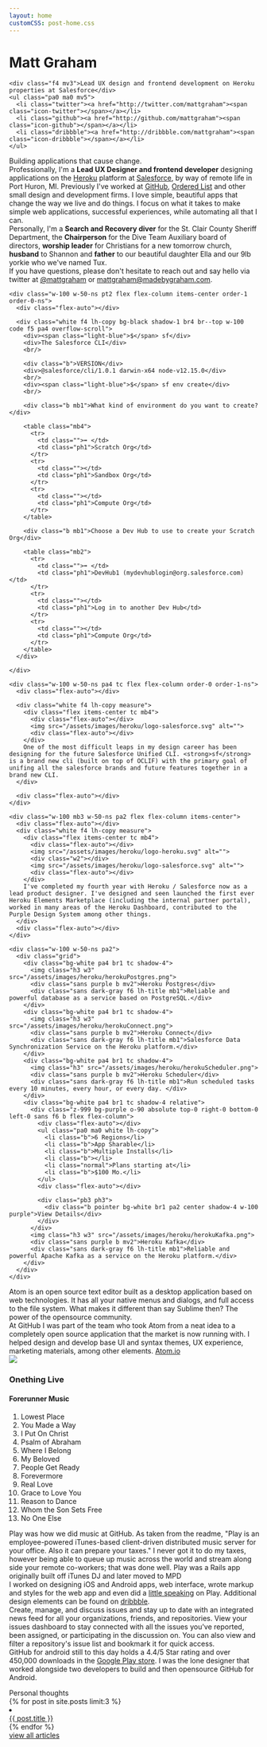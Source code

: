 ```yaml
---
layout: home
customCSS: post-home.css
---
```


<div class="welcome">
  <div class="content">
    <h1 id="fittext1" class="mv2">Matt Graham</h1>
    <script type="text/javascript">
      $("#fittext1").fitText(1.1, { minFontSize: '36px', maxFontSize: '125px' });
    </script>

    <div class="f4 mv3">Lead UX design and frontend development on Heroku properties at Salesforce</div>
    <ul class="pa0 ma0 mv5">
      <li class="twitter"><a href="http://twitter.com/mattgraham"><span class="icon-twitter"></span></a></li>
      <li class="github"><a href="http://github.com/mattgraham"><span class="icon-github"></span></a></li>
      <li class="dribbble"><a href="http://dribbble.com/mattgraham"><span class="icon-dribbble"></span></a></li>
    </ul>
  </div>
</div>
<!-- end welcome -->

<div class="about">
  <div class="pa5 center">
  <div class="f1 mv5 lh-title">Building applications that cause change.</div>
  <div class="w-100 mw9 center">
    <div class="mb3 f3 lh-copy mw8 center">Professionally, I'm a <strong>Lead UX Designer and frontend developer</strong> designing applications on the <a href='http://heroku.com' target='_blank'>Heroku</a> platform at <a href='http://salesforce.com' target='_blank'>Salesforce</a>, by way of remote life in Port Huron, MI. Previously I've worked at <a href="http://github.com" target="_blank">GitHub</a>, <a href="https://github.com/blog/993-ordered-list-is-a-githubber" target="_blank">Ordered List</a> and other small design and development firms. I love simple, beautiful apps that change the way we live and do things. I focus on what it takes to make simple web applications, successful experiences, while automating all that I can.</div>
    <div class="mb3 f3 lh-copy mw8 center">Personally, I'm a <strong>Search and Recovery diver</strong> for the St. Clair County Sheriff Department, the <strong>Chairperson</strong> for the Dive Team Auxiliary board of directors, <strong>worship leader</strong> for Christians for a new tomorrow church, <strong>husband</strong> to Shannon and <strong>father</strong> to our beautiful daughter Ella and our 9lb yorkie who we've named Tux.</div>
    <div class='mb3 f3 lh-copy mw8 center'>If you have questions, please don't hesitate to reach out and say hello via twitter at <a href="http://twitter.com/mattgraham" target="_blank">@mattgraham</a> or <a href="mailto:mattgraham@madebygraham.com" target="_blank">mattgraham@madebygraham.com</a>.
    </div>
  </div>
  </div>
</div>


<div class="bg-near-black portfolio-item pt4 ph1 ph4-l" id="salesforce-cli">
  <div class="flex flex-column flex-row-ns w-100 mw9 center">

    <div class="w-100 w-50-ns pt2 flex flex-column items-center order-1 order-0-ns">
      <div class="flex-auto"></div>

      <div class="white f4 lh-copy bg-black shadow-1 br4 br--top w-100 code f5 pa4 overflow-scroll">
        <div><span class="light-blue">$</span> sf</div>
        <div>The Salesforce CLI</div>
        <br/>

        <div class="b">VERSION</div>
        <div>@salesforce/cli/1.0.1 darwin-x64 node-v12.15.0</div>
        <br/>
        <div><span class="light-blue">$</span> sf env create</div>
        <br/>

        <div class="b mb1">What kind of environment do you want to create?</div>
        
        <table class="mb4">
          <tr>
            <td class="">➡ </td>
            <td class="ph1">Scratch Org</td>
          </tr>
          <tr>
            <td class=""></td>
            <td class="ph1">Sandbox Org</td>
          </tr>
          <tr>
            <td class=""></td>
            <td class="ph1">Compute Org</td>
          </tr>
        </table>

        <div class="b mb1">Choose a Dev Hub to use to create your Scratch Org</div>
        
        <table class="mb2">
          <tr>
            <td class="">➡ </td>
            <td class="ph1">DevHub1 (mydevhublogin@org.salesforce.com)</td>
          </tr>
          <tr>
            <td class=""></td>
            <td class="ph1">Log in to another Dev Hub</td>
          </tr>
          <tr>
            <td class=""></td>
            <td class="ph1">Compute Org</td>
          </tr>
        </table>
      </div>

    </div>

    <div class="w-100 w-50-ns pa4 tc flex flex-column order-0 order-1-ns">
      <div class="flex-auto"></div>
      
      <div class="white f4 lh-copy measure">
        <div class="flex items-center tc mb4">
          <div class="flex-auto"></div>
          <img src="/assets/images/heroku/logo-salesforce.svg" alt="">
          <div class="flex-auto"></div>
        </div>
        One of the most difficult leaps in my design career has been designing for the future Salesforce Unified CLI. <strong>sf</strong> is a brand new cli (built on top of OCLIF) with the primary goal of unifing all the salesforce brands and future features together in a brand new CLI.
      </div>

      <div class="flex-auto"></div>
    </div>
  </div>
</div>


<div class="portfolio-item pv5" id="heroku">
  <div class="flex-ns w-100 mw9 center pa4">

    <div class="w-100 mb3 w-50-ns pa2 flex flex-column items-center">
      <div class="flex-auto"></div>
      <div class="white f4 lh-copy measure">
        <div class="flex items-center tc mb4">
          <div class="flex-auto"></div>
          <img src="/assets/images/heroku/logo-heroku.svg" alt="">
          <div class="w2"></div>
          <img src="/assets/images/heroku/logo-salesforce.svg" alt="">
          <div class="flex-auto"></div>
        </div>
        I've completed my fourth year with Heroku / Salesforce now as a lead product designer. I've designed and seen launched the first ever Heroku Elements Marketplace (including the internal partner portal), worked in many areas of the Heroku Dashboard, contributed to the Purple Design System among other things.
      </div>
      <div class="flex-auto"></div>
    </div>

    <div class="w-100 w-50-ns pa2">
      <div class="grid">
        <div class="bg-white pa4 br1 tc shadow-4">
          <img class="h3 w3" src="/assets/images/heroku/herokuPostgres.png">
          <div class="sans purple b mv2">Heroku Postgres</div>
          <div class="sans dark-gray f6 lh-title mb1">Reliable and powerful database as a service based on PostgreSQL.</div>
        </div>
        <div class="bg-white pa4 br1 tc shadow-4">
          <img class="h3 w3" src="/assets/images/heroku/herokuConnect.png">
          <div class="sans purple b mv2">Heroku Connect</div>
          <div class="sans dark-gray f6 lh-title mb1">Salesforce Data Synchronization Service on the Heroku platform.</div>
        </div>
        <div class="bg-white pa4 br1 tc shadow-4">
          <img class="h3" src="/assets/images/heroku/herokuScheduler.png">
          <div class="sans purple b mv2">Heroku Scheduler</div>
          <div class="sans dark-gray f6 lh-title mb1">Run scheduled tasks every 10 minutes, every hour, or every day. </div>
        </div>
        <div class="bg-white pa4 br1 tc shadow-4 relative">
          <div class="z-999 bg-purple o-90 absolute top-0 right-0 bottom-0 left-0 sans f6 b flex flex-column">
            <div class="flex-auto"></div>
            <ul class="pa0 ma0 white lh-copy">
              <li class="b">6 Regions</li>
              <li class="b">App Sharable</li>
              <li class="b">Multiple Installs</li>
              <li class="b"></li>
              <li class="normal">Plans starting at</li>
              <li class="b">$100 Mo.</li>
            </ul>
            <div class="flex-auto"></div>

            <div class="pb3 ph3">
              <div class="b pointer bg-white br1 pa2 center shadow-4 w-100 purple">View Details</div>
            </div>
          </div>
          <img class="h3 w3" src="/assets/images/heroku/herokuKafka.png">
          <div class="sans purple b mv2">Heroku Kafka</div>
          <div class="sans dark-gray f6 lh-title mb1">Reliable and powerful Apache Kafka as a service on the Heroku platform.</div>
        </div>
      </div>
    </div>
  </div>
</div>

<div class="portfolio-item" id="atom">
  <div class="portfolio-item-inner">
  <div class="portfolio-item-demo">
    <img src="assets/images/atom.png" alt="">
  </div>
  <div class="portfolio-item-content">
    <img src="assets/images/atom-logo.svg" class="logo mb5" alt="">
      <div class="mb4 f4 lh-copy">Atom is an open source text editor built as a desktop application based on web technologies. It has all your native menus and dialogs, and full access to the file system. What makes it different than say Sublime then? The power of the opensource community.</div>
      <div class="mb4 f4 lh-copy">At GitHub I was part of the team who took Atom from a neat idea to a completely open source application that the market is now running with. I helped design and develop base UI and syntax themes, UX experience, marketing materials, among other elements. <a href="http://atom.io" target="_blank">Atom.io</a></div>
  </div>
  </div>
</div>

<div class="portfolio-item" id="play">
  <div class="portfolio-item-inner">
  <div class="portfolio-item-demo">
    <img src="assets/images/510Smm7LcEL._SS500_.jpg" class="album-art" />
      <div class="album-tracks">
        <h3>Onething Live</h3>
        <h4 class="db sans mv2">Forerunner Music</h4>
        <ol class="db sans mv4">
          <li>Lowest Place</li>
          <li>You Made a Way</li>
          <li>I Put On Christ</li>
          <li>Psalm of Abraham</li>
          <li>Where I Belong</li>
          <li>My Beloved</li>
          <li>People Get Ready</li>
          <li>Forevermore</li>
          <li>Real Love</li>
          <li>Grace to Love You</li>
          <li>Reason to Dance</li>
          <li>Whom the Son Sets Free</li>
          <li>No One Else</li>
        </ol>
      </div>
  </div>
  <div class="portfolio-item-content">
    <img src="assets/images/play-logo.png" class="logo" alt="">
    <div class="mb4 f4 lh-copy white">Play was how we did music at GitHub. As taken from the readme, "Play is an employee-powered iTunes-based client-driven distributed music server for your office. Also it can prepare your taxes." I never got it to do my taxes, however being able to queue up music across the world and stream along side your remote co-workers; that was done well. Play was a Rails app originally built off iTunes DJ and later moved to MPD</div>
    <div class="mb4 f4 lh-copy white">I worked on designing iOS and Android apps, web interface, wrote markup and styles for the web app and even did a <a href="https://speakerdeck.com/mattgraham/github-play" target="_blank">little speaking</a> on Play. Additional design elements can be found on <a href="https://dribbble.com/mattgraham/projects/212617-Play" target="_blank">dribbble</a>.</div>
  </div>
  </div>
</div>

<div class="portfolio-item" id="android">
  <div class="portfolio-item-inner">
  <div class="portfolio-item-demo">
    <img src="assets/images/android-demo.png" alt="">
  </div>
  <div class="portfolio-item-content">
    <img src="assets/images/githubandroid-logo.svg" class="logo" alt="">
    <div class="mb4 f4 lh-copy white">Create, manage, and discuss issues and stay up to date with an integrated news feed for all your organizations, friends, and repositories. View your issues dashboard to stay connected with all the issues you've reported, been assigned, or participating in the discussion on. You can also view and filter a repository's issue list and bookmark it for quick access.</div>
    <div class="mb4 f4 lh-copy white">GitHub for android still to this day holds a 4.4/5 Star rating and over 450,000 downloads in the <a href="https://play.google.com/store/apps/details?id=com.github.mobile&hl=en" target="_blank">Google Play store</a>. I was the lone designer that worked alongside two developers to build and then opensource GitHub for Android.</div>
    <p></p>
  </div>
  </div>
</div>

<div id="articles">
  <div class="f2 serif mv4">Personal thoughts</div>

  <div class="content">
  {% for post in site.posts limit:3 %}
      <li class="{% cycle 'even', 'odd' %}">
        <a href="{{ post.url }}">
          <img src="{{ post.thumb }}" alt="">
          <div class="f3 mv3 near-black sans-serif">{{ post.title }}</div>
        </a>
      </li>
  {% endfor %}
  </div>
  <div class="w-100 mw9 center sans pa3 bt bb b--light-gray">
    <a href="/articles.html">view all articles</a>
  </div>
</div>
